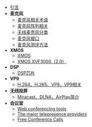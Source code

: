 * [引言](/README.md)
* **麦克风**
  * [麦克风相关术语](/mic/mai_ke_feng_xiang_guan_shu_yu.md)
  * [麦克风阵列相关](/mic/mai_ke_feng_zhen_lie_xiang_guan.md)
  * [无线麦克风分类](/mic/wu_xian_mai_ke_feng_fen_lei.md)
  * [麦克风接口](/mic/mai_ke_feng_jie_kou.md)
  * [麦克风测评方法](/mic/mai_ke_feng_ce_ping_fang_fa.md)
* **XMOS**
  * [XMOS](/mic/xmos.md)
  * [XMOS XVF3000（2.0）](/mic/xmos_xvf3000_2_0_.md)
* **DSP** 
  * [DSP芯片](/mic/dsp_chip.md)
* **VP9**
  * [H.264、H.265、VP8、VP9相关](/vp9/h265_vs_vp9.md)
* **无线投屏**
  * [Miracast、DLNA、AirPlay简介](/cast/miracast_dlna_airplay.md)
* **会议室**
  * [Web conferencing tools](/meeting/web_conferencing_tools.md)
  * [The major telepresence providers](/meeting/the_major_telepresence_providers.md)
  * [Free Conference Calls](/meeting/free_conference_calls.md)
